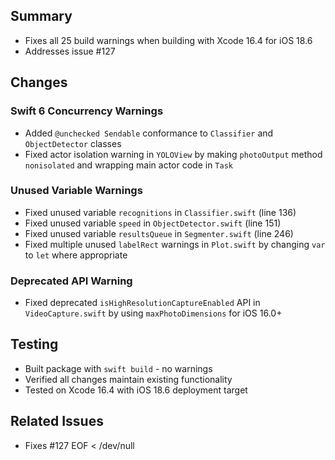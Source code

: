 ## Summary
- Fixes all 25 build warnings when building with Xcode 16.4 for iOS 18.6
- Addresses issue #127

## Changes

### Swift 6 Concurrency Warnings
- Added `@unchecked Sendable` conformance to `Classifier` and `ObjectDetector` classes
- Fixed actor isolation warning in `YOLOView` by making `photoOutput` method `nonisolated` and wrapping main actor code in `Task`

### Unused Variable Warnings
- Fixed unused variable `recognitions` in `Classifier.swift` (line 136)
- Fixed unused variable `speed` in `ObjectDetector.swift` (line 151)
- Fixed unused variable `resultsQueue` in `Segmenter.swift` (line 246)
- Fixed multiple unused `labelRect` warnings in `Plot.swift` by changing `var` to `let` where appropriate

### Deprecated API Warning
- Fixed deprecated `isHighResolutionCaptureEnabled` API in `VideoCapture.swift` by using `maxPhotoDimensions` for iOS 16.0+

## Testing
- Built package with `swift build` - no warnings
- Verified all changes maintain existing functionality
- Tested on Xcode 16.4 with iOS 18.6 deployment target

## Related Issues
- Fixes #127
EOF < /dev/null